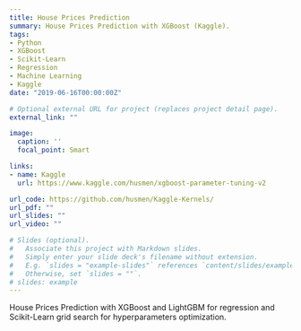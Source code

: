 ```yaml
---
title: House Prices Prediction
summary: House Prices Prediction with XGBoost (Kaggle).
tags:
- Python
- XGBoost
- Scikit-Learn
- Regression
- Machine Learning
- Kaggle
date: "2019-06-16T00:00:00Z"

# Optional external URL for project (replaces project detail page).
external_link: ""

image:
  caption: ''
  focal_point: Smart

links:
- name: Kaggle
  url: https://www.kaggle.com/husmen/xgboost-parameter-tuning-v2

url_code: https://github.com/husmen/Kaggle-Kernels/
url_pdf: ""
url_slides: ""
url_video: ""

# Slides (optional).
#   Associate this project with Markdown slides.
#   Simply enter your slide deck's filename without extension.
#   E.g. `slides = "example-slides"` references `content/slides/example-slides.md`.
#   Otherwise, set `slides = ""`.
# slides: example
---
```


House Prices Prediction with XGBoost and LightGBM for regression and Scikit-Learn grid search for hyperparameters optimization.